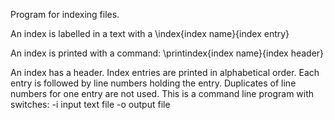 Program for indexing files.

An index is labelled in a text with a
\index{index name}{index entry}

An index is printed with a command:
\printindex{index name}{index header}

An index has a header. Index entries are printed in alphabetical order. Each
entry is followed by line numbers holding the entry. Duplicates of line numbers
for one entry are not used. This is a command line program with switches:
-i input text file
-o output file
